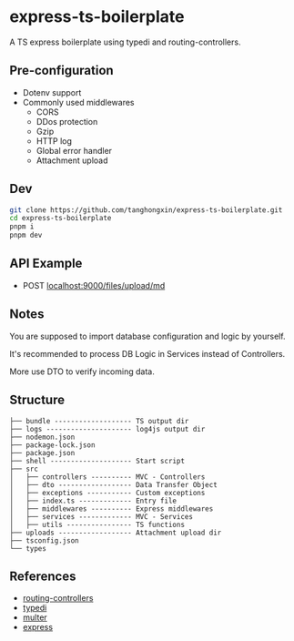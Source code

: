 # express-ts-boilerplate

A TS express boilerplate using typedi and routing-controllers.

## Pre-configuration

- Dotenv support
- Commonly used middlewares
  - CORS
  - DDos protection
  - Gzip
  - HTTP log
  - Global error handler
  - Attachment upload

## Dev

```bash
git clone https://github.com/tanghongxin/express-ts-boilerplate.git
cd express-ts-boilerplate
pnpm i
pnpm dev
```

## API Example

- POST [localhost:9000/files/upload/md](./src/controllers/FilesController.ts)

## Notes

You are supposed to import database configuration and logic by yourself.

It's recommended to process DB Logic in Services instead of Controllers.

More use DTO to verify incoming data.

## Structure

```text
├── bundle ------------------- TS output dir
├── logs --------------------- log4js output dir
├── nodemon.json
├── package-lock.json
├── package.json
├── shell -------------------- Start script
├── src
│   ├── controllers ---------- MVC - Controllers
│   ├── dto ------------------ Data Transfer Object
│   ├── exceptions ----------- Custom exceptions
│   ├── index.ts ------------- Entry file
│   ├── middlewares ---------- Express middlewares
│   ├── services ------------- MVC - Services
│   ├── utils ---------------- TS functions
├── uploads ------------------ Attachment upload dir
├── tsconfig.json
└── types
```

## References

- [routing-controllers](https://github.com/typestack/routing-controllers)
- [typedi](https://github.com/typestack/typedi)
- [multer](https://github.com/expressjs/multer)
- [express](https://expressjs.com/)
